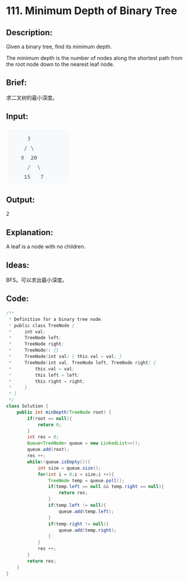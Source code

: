 # 111. Minimum Depth of Binary Tree

## Description:

Given a binary tree, find its minimum depth.

The minimum depth is the number of nodes along the shortest path from the root node down to the nearest leaf node.

## Brief:

求二叉树的最小深度。

## Input:

![](https://github.com/HoqiheChen/LeetCode/blob/master/res/111.jpg)

## Output:

2

## Explanation:

A leaf is a node with no children.

## Ideas:

BFS。可以求出最小深度。

## Code:

```java
/**
 * Definition for a binary tree node.
 * public class TreeNode {
 *     int val;
 *     TreeNode left;
 *     TreeNode right;
 *     TreeNode() {}
 *     TreeNode(int val) { this.val = val; }
 *     TreeNode(int val, TreeNode left, TreeNode right) {
 *         this.val = val;
 *         this.left = left;
 *         this.right = right;
 *     }
 * }
 */
class Solution {
    public int minDepth(TreeNode root) {
        if(root == null){
            return 0;
        }
        int res = 0;
        Queue<TreeNode> queue = new LinkedList<>();
        queue.add(root);
        res ++;
        while(!queue.isEmpty()){
            int size = queue.size();
            for(int i = 0;i < size;i ++){
                TreeNode temp = queue.poll();
                if(temp.left == null && temp.right == null){
                    return res;
                }
                if(temp.left != null){
                    queue.add(temp.left);
                }
                if(temp.right != null){
                    queue.add(temp.right);
                }
            }
            res ++;
        }
        return res;
    }
}
```

